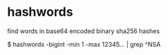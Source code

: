 # hashwords
find words in base64 encoded binary sha256 hashes

$ hashwords -bigint -min 1 -max 12345... | grep ^NSA 
